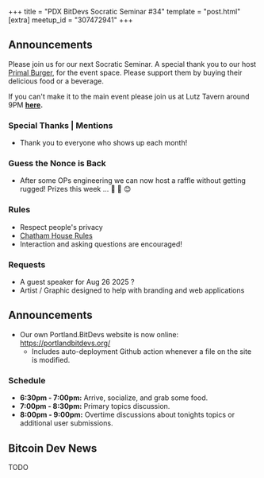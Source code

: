 +++
title = "PDX BitDevs Socratic Seminar #34"
template = "post.html"
[extra]
meetup_id = "307472941"
+++

## Announcements

Please join us for our next Socratic Seminar. A special thank you to our host <a href="https://dicksprimalburger.com/" data-no-summary>Primal Burger</a>, for the event space. 
Please support them by buying their delicious food or a beverage.

If you can't make it to the main event please join us at Lutz Tavern around 9PM **<a href="https://www.lutztavern.com/" data-no-summary>here</a>.**

### Special Thanks | Mentions
- Thank you to everyone who shows up each month!


### Guess the Nonce is Back
- After some OPs engineering we can now host a raffle without getting rugged! Prizes this week ... 🎉 🎁 😊

### Rules
- Respect people's privacy
- [Chatham House Rules](https://www.chathamhouse.org/about-us/chatham-house-rule)
- Interaction and asking questions are encouraged!

### Requests
- A guest speaker for Aug 26 2025 ?
- Artist / Graphic designed to help with branding and web applications

## Announcements
- Our own Portland.BitDevs website is now online: https://portlandbitdevs.org/
  - Includes auto-deployment Github action whenever a file on the site is modified.

### Schedule
- **6:30pm - 7:00pm:** Arrive, socialize, and grab some food.
- **7:00pm - 8:30pm:** Primary topics discussion.
- **8:00pm - 9:00pm:** Overtime discussions about tonights topics or additional user submissions.

## Bitcoin Dev News

TODO
